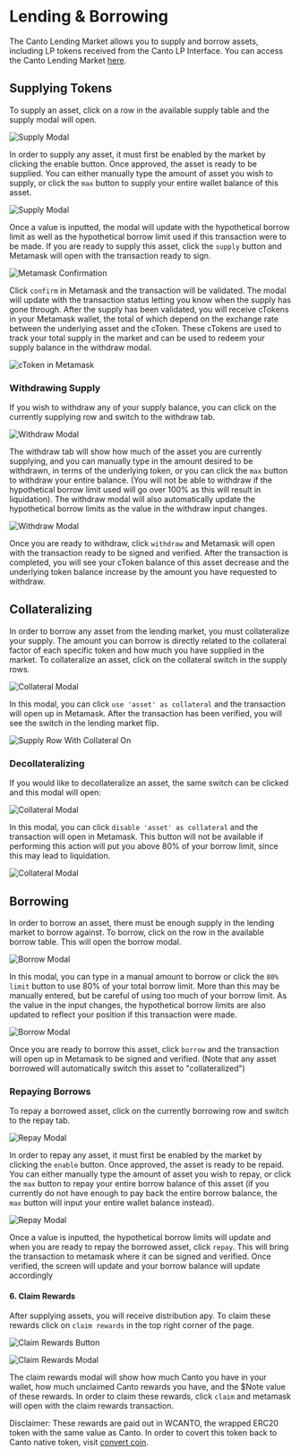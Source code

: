 # Lending & Borrowing

The Canto Lending Market allows you to supply and borrow assets, including LP tokens received from the Canto LP Interface. You can access the Canto Lending Market [here](https://lending-canto-testnet.netlify.app/).&#x20;

## Supplying Tokens

To supply an asset, click on a row in the available supply table and the supply modal will open.

![Supply Modal](<../../.gitbook/assets/Screen Shot 2022-07-27 at 5.07.25 PM.png>)

In order to supply any asset, it must first be enabled by the market by clicking the enable button. Once approved, the asset is ready to be supplied. You can either manually type the amount of asset you wish to supply, or click the `max` button to supply your entire wallet balance of this asset.&#x20;

![Supply Modal](<../../.gitbook/assets/Screen Shot 2022-07-27 at 5.14.25 PM.png>)

Once a value is inputted, the modal will update with the hypothetical borrow limit as well as the hypothetical borrow limit used if this transaction were to be made. If you are ready to supply this asset, click the `supply` button and Metamask will open with the transaction ready to sign.&#x20;

![Metamask Confirmation](<../../.gitbook/assets/Screen Shot 2022-07-27 at 5.18.32 PM.png>)

Click `confirm` in Metamask and the transaction will be validated. The modal will update with the transaction status letting you know when the supply has gone through. After the supply has been validated, you will receive cTokens in your Metamask wallet, the total of which depend on the exchange rate between the underlying asset and the cToken. These cTokens are used to track your total supply in the market and can be used to redeem your supply balance in the withdraw modal.

![cToken in Metamask](<../../.gitbook/assets/Screen Shot 2022-07-27 at 5.23.36 PM.png>)

### Withdrawing Supply

If you wish to withdraw any of your supply balance, you can click on the currently supplying row and switch to the withdraw tab.

![Withdraw Modal](<../../.gitbook/assets/Screen Shot 2022-07-27 at 5.33.01 PM.png>)

The withdraw tab will show how much of the asset you are currently supplying, and you can manually type in the amount desired to be withdrawn, in terms of the underlying token, or you can click the `max` button to withdraw your entire balance. (You will not be able to withdraw if the hypothetical borrow limit used will go over 100% as this will result in liquidation). The withdraw modal will also automatically update the hypothetical borrow limits as the value in the withdraw input changes.&#x20;

![Withdraw Modal](<../../.gitbook/assets/Screen Shot 2022-07-27 at 5.36.10 PM.png>)

Once you are ready to withdraw, click `withdraw` and Metamask will open with the transaction ready to be signed and verified. After the transaction is completed, you will see your cToken balance of this asset decrease and the underlying token balance increase by the amount you have requested to withdraw.

## Collateralizing

In order to borrow any asset from the lending market, you must collateralize your supply. The amount you can borrow is directly related to the collateral factor of each specific token and how much you have supplied in the market. To collateralize an asset, click on the collateral switch in the supply rows.&#x20;

&#x20;

![Collateral Modal](<../../.gitbook/assets/Screen Shot 2022-07-27 at 6.34.10 PM.png>)

In this modal, you can click `use 'asset' as collateral` and the transaction will open up in Metamask. After the transaction has been verified, you will see the switch in the lending market flip.&#x20;

![Supply Row With Collateral On](<../../.gitbook/assets/Screen Shot 2022-07-27 at 7.10.10 PM.png>)

### Decollateralizing

If you would like to decollateralize an asset, the same switch can be clicked and this modal will open:&#x20;

![Collateral Modal](<../../.gitbook/assets/Screen Shot 2022-07-27 at 7.56.28 PM.png>)

In this modal, you can click `disable 'asset' as collateral` and the transaction will open in Metamask. This button will not be available if performing this action will put you above 80% of your borrow limit, since this may lead to liquidation.&#x20;

![Collateral Modal](<../../.gitbook/assets/Screen Shot 2022-07-27 at 7.59.06 PM.png>)

## Borrowing

In order to borrow an asset, there must be enough supply in the lending market to borrow against. To borrow, click on the row in the available borrow table. This will open the borrow modal.

![Borrow Modal](<../../.gitbook/assets/Screen Shot 2022-07-27 at 8.05.12 PM.png>)

In this modal, you can type in a manual amount to borrow or click the `80% limit` button to use 80% of your total borrow limit. More than this may be manually entered, but be careful of using too much of your borrow limit. As the value in the input changes, the hypothetical borrow limits are also updated to reflect your position if this transaction were made.&#x20;

![Borrow Modal](<../../.gitbook/assets/Screen Shot 2022-07-27 at 8.08.43 PM.png>)

Once you are ready to borrow this asset, click `borrow` and the transaction will open up in Metamask to be signed and verified. (Note that any asset borrowed will automatically switch this asset to "collateralized")

### Repaying Borrows

To repay a borrowed asset, click on the currently borrowing row and switch to the repay tab.&#x20;

![Repay Modal](<../../.gitbook/assets/Screen Shot 2022-07-27 at 11.17.28 PM.png>)

In order to repay any asset, it must first be enabled by the market by clicking the `enable` button. Once approved, the asset is ready to be repaid. You can either manually type the amount of asset you wish to repay, or click the `max` button to repay your entire borrow balance of this asset (if you currently do not have enough to pay back the entire borrow balance, the `max` button will input your entire wallet balance instead).&#x20;

![Repay Modal](<../../.gitbook/assets/Screen Shot 2022-07-27 at 11.19.20 PM.png>)

Once a value is inputted, the hypothetical borrow limits will update and when you are ready to repay the borrowed asset, click `repay`. This will bring the transaction to metamask where it can be signed and verified. Once verified, the screen will update and your borrow balance will update accordingly



#### 6. Claim Rewards

After supplying assets, you will receive distribution apy. To claim these rewards click on `claim rewards` in the top right corner of the page.&#x20;

![Claim Rewards Button](<../../.gitbook/assets/Screen Shot 2022-07-27 at 11.33.39 PM.png>)

![Claim Rewards Modal](<../../.gitbook/assets/Screen Shot 2022-07-27 at 11.34.18 PM.png>)

The claim rewards modal will show how much Canto you have in your wallet, how much unclaimed Canto rewards you have, and the $Note value of these rewards. In order to claim these rewards, click `claim` and metamask will open with the claim rewards transaction.

Disclaimer: These rewards are paid out in WCANTO, the wrapped ERC20 token with the same value as Canto. In order to covert this token back to Canto native token, visit [convert coin](broken-reference).

